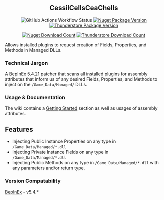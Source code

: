 <div align="center">

## CessilCellsCeaChells

![GitHub Actions Workflow Status](https://img.shields.io/github/actions/workflow/status/wwwDayDream/CessilCellsCeaChells/build.yml?style=plastic&logo=github)
<a href="https://www.nuget.org/packages/CessilCellsCeaChells" target="_blank">
![Nuget Package Version](https://img.shields.io/nuget/v/CessilCellsCeaChells?style=plastic&logo=nuget&color=%23004880)</a>
<a href="https://thunderstore.io/c/content-warning/p/www_Day_Dream/CessilCellsCeaChells/" target="_blank">
![Thunderstore Package Version](https://img.shields.io/thunderstore/v/www_Day_Dream/CessilCellsCeaChells?style=plastic&logo=thunderstore&color=%233498db)</a>

<a href="https://www.nuget.org/packages/CessilCellsCeaChells" target="_blank">

![Nuget Download Count](https://img.shields.io/nuget/dt/CessilCellsCeaChells?style=plastic&logo=nuget&color=%23edac38)</a>
<a href="https://thunderstore.io/c/content-warning/p/www_Day_Dream/CessilCellsCeaChells/" target="_blank">
![Thunderstore Download Count](https://img.shields.io/thunderstore/dt/www_Day_Dream/CessilCellsCeaChells?style=plastic&logo=thunderstore&color=%23edac38)</a>
</div>
Allows installed plugins to request creation of Fields, Properties, and Methods in Managed DLLs.

### Technical Jargon
A BepInEx 5.4.21 patcher that scans all installed plugins for assembly attributes that inform us of any desired Fields, Properties, and Methods to inject on the `/Game_Data/Managed/` DLLs.

### Usage & Documentation
The wiki contains a [Getting Started](https://github.com/wwwDayDream/CessilCellsCeaChells/wiki) section as well as usages of assembly attributes.

## Features
- Injecting Public Instance Properties on any type in `/Game_Data/Managed/*.dll`
- Injecting Private Instance Fields on any type in `/Game_Data/Managed/*.dll`
- Injecting Public Methods on any type in `/Game_Data/Managed/*.dll` with any parameters and/or return type.

### Version Compatability
[BepInEx](https://github.com/BepInEx/BepInEx/) - v5.4.*